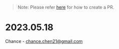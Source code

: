 > Note: Please refer [here](https://docs.github.com/en/pull-requests/collaborating-with-pull-requests/proposing-changes-to-your-work-with-pull-requests/creating-a-pull-request-from-a-fork) for how to create a PR.
# 2023.05.18
Chance - chance.chen21@gmail.com